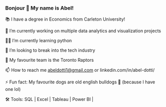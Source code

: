 ### Bonjour  🤙  My name is Abel!


 📚 I have a degree in Economics from Carleton University!

 🔭 I’m currently working on multiple data analytics and visualization projects
 
 👨‍💻 I’m currently learning python
 
 👀 I’m looking to break into the tech industry
 
 🏀 My favourite team is the Toronto Raptors
 
 📫 How to reach me abeldotti1@gmail.com or linkedin.com/in/abel-dotti/
 
 ⚡ Fun fact: My favourite dogs are old english bulldogs 🐶 (because I have one lol)
 
 🛠 Tools: SQL | Excel | Tableau | Power BI |
 
 
    
    
 
 
